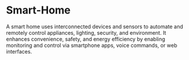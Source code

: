 # Smart-Home
A smart home uses interconnected devices and sensors to automate and remotely control appliances, lighting, security, and environment. It enhances convenience, safety, and energy efficiency by enabling monitoring and control via smartphone apps, voice commands, or web interfaces.

